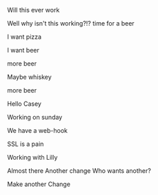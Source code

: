 
Will this ever work

Well why isn't this working?!?
time for a beer

I want pizza

I want beer

more beer

Maybe whiskey

more beer


Hello Casey

Working on sunday


We have a web-hook

SSL is a pain



Working with Lilly

Almost there
Another change
Who wants another?

Make another Change


